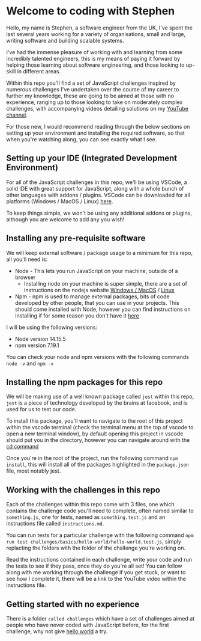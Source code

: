 # Welcome to coding with Stephen

Hello, my name is Stephen, a software engineer from the UK, I've spent the last several years working for a variety of organisations, small and large, writing software and building scalable systems.

I've had the immense pleasure of working with and learning from some incredibly talented engineers, this is my means of paying it forward by helping those learning about software engineering, and those looking to up-skill in different areas.

Within this repo you'll find a set of JavaScript challenges inspired by numerous challenges I've undertaken over the course of my career to further my knowledge, these are going to be aimed at those with no experience, ranging up to those looking to take on moderately complex challenges, with accompanying videos detailing solutions on my [YouTube channel](https://www.youtube.com/channel/UCFBFlxUJ3ROGPiuLQG8D1kA).

For those new, I would recommend reading through the below sections on setting up your environment and installing the required software, so that when you're watching along, you can see exactly what I see.

## Setting up your IDE (Integrated Development Environment)

For all of the JavaScript challenges in this repo, we'll be using VSCode, a solid IDE with great support for JavaScript, along with a whole bunch of other languages with addons / plugins. VSCode can be downloaded for all platforms (Windows / MacOS / Linux) [here](https://code.visualstudio.com/). 

To keep things simple, we won't be using any additional addons or plugins, although you are welcome to add any you wish!

## Installing any pre-requisite software

We will keep external software / package usage to a minimum for this repo, all you'll need is:

- Node - This lets you run JavaScript on your machine, outside of a browser
  - Installing node on your machine is super simple, there are a set of instructions on the nodejs website  [Windows / MacOS](https://nodejs.org/en/download/) / [Linux](https://nodejs.org/en/download/package-manager/)
- Npm - npm is used to manage external packages, bits of code developed by other people, that you can use in your projects. This should come installed with Node, however you can find instructions on installing if for some reason you don't have it [here](https://docs.npmjs.com/downloading-and-installing-node-js-and-npm)

I will be using the following versions:

- Node version 14.15.5 
- npm version 7.19.1

You can check your node and npm versions with the following commands `node -v` and `npm -v`

## Installing the npm packages for this repo

We will be making use of a well known package called `jest` within this repo, `jest` is a piece of technology developed by the brains at facebook, and is used for us to test our code. 

To install this package, you'll want to navigate to the root of this project within the vscode terminal (check the terminal menu at the top of vscode to open a new terminal window), by default opening this project in vscode should put you in the directory, however you can navigate around with the [cd command](https://linuxize.com/post/linux-cd-command/)

Once you're in the root of the project, run the following command `npm install`, this will install all of the packages highlighted in the `package.json` file, most notably jest.

## Working with the challenges in this repo

Each of the challenges within this repo come with 3 files, one which contains the challenge code you'll need to complete, often named similar to `something.js`, one for tests, named as `something.test.js` and an instructions file called `instructions.md`.

You can run tests for a particular challenge with the following command `npm run test challenges/basics/hello-world/hello-world.test.js`, simply replacting the folders with the folder of the challenge you're working on. 

Read the instructions contained in each challenge, write your code and run the tests to see if they pass, once they do you're all set! You can follow along with me working through the challenge if you get stuck, or want to see how I complete it, there will be a link to the YouTube video within the instructions file.

## Getting started with no experience 

There is a folder `called challenges` which have a set of challenges aimed at people who have never coded with JavaScript before, for the first challenge, why not give [hello world](challenges/basics/hello-world/hello-world.js) a try.